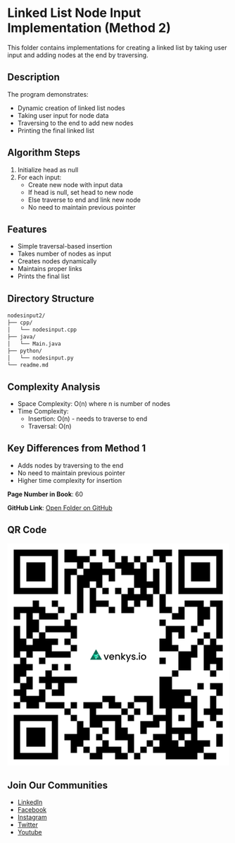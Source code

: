 # Linked List Node Input Implementation (Method 2)

This folder contains implementations for creating a linked list by taking user input and adding nodes at the end by traversing.

## Description
The program demonstrates:
- Dynamic creation of linked list nodes
- Taking user input for node data
- Traversing to the end to add new nodes
- Printing the final linked list

## Algorithm Steps
1. Initialize head as null
2. For each input:
   - Create new node with input data
   - If head is null, set head to new node
   - Else traverse to end and link new node
   - No need to maintain previous pointer

## Features
- Simple traversal-based insertion
- Takes number of nodes as input
- Creates nodes dynamically
- Maintains proper links
- Prints the final list

## Directory Structure
```
nodesinput2/
├── cpp/
│   └── nodesinput.cpp
├── java/
│   └── Main.java
├── python/
│   └── nodesinput.py
└── readme.md
```

## Complexity Analysis
- Space Complexity: O(n) where n is number of nodes
- Time Complexity:
  - Insertion: O(n) - needs to traverse to end
  - Traversal: O(n)

## Key Differences from Method 1
- Adds nodes by traversing to the end
- No need to maintain previous pointer
- Higher time complexity for insertion

**Page Number in Book**: 60

**GitHub Link**: [Open Folder on GitHub](https://github.com/venkys-media/Venky_on_Datastructures/tree/main/LinkedList/nodesinput2)

## QR Code
![QR Code](./URL%20QR%20Code%20(7).png)

## Join Our Communities
- [LinkedIn](https://www.linkedin.com/company/venkysio)
- [Facebook](https://www.facebook.com/venkysio)
- [Instagram](https://www.instagram.com/venkys.io)
- [Twitter](https://twitter.com/iovenkys)
- [Youtube](https://www.youtube.com/@CoreCodersNetwork)